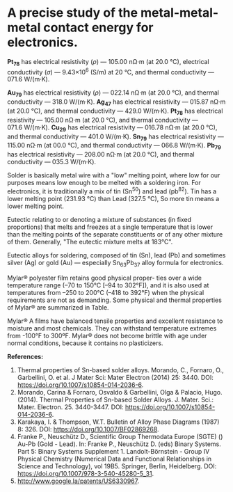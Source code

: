 # A precise study of the metal-metal-metal contact energy for electronics.


<b>Pt<sub>78</sub></b> has electrical resistivity (<i>ρ</i>) — 105.00 nΩ·m (at 20.0 °C), electrical conductivity (<i>σ</i>) — 9.43×10<sup>6</sup> (S/m) at 20 °C, and thermal conductivity — 071.6 W/(m·K).


<b>Au<sub>79</sub></b> has electrical resistivity (<i>ρ</i>) — 022.14 nΩ·m (at 20.0 °C), and thermal conductivity — 318.0 W/(m·K).
<b>Ag<sub>47</sub></b> has electrical resistivity — 015.87 nΩ·m (at 20.0 °C), and thermal conductivity — 429.0 W/(m·K).
<b>Pt<sub>78</sub></b> has electrical resistivity — 105.00 nΩ·m (at 20.0 °C), and thermal conductivity — 071.6 W/(m·K).
<b>Cu<sub>29</sub></b> has electrical resistivity — 016.78 nΩ·m (at 20.0 °C), and thermal conductivity — 401.0 W/(m·K).
<b>Sn<sub>79</sub></b> has electrical resistivity — 115.00 nΩ·m (at 00.0 °C), and thermal conductivity — 066.8 W/(m·K).
<b>Pb<sub>79</sub></b> has electrical resistivity — 208.00 nΩ·m (at 20.0 °C), and thermal conductivity — 035.3 W/(m·K).

Solder is basically metal wire with a "low" melting point, where low for our purposes means low enough to be melted with a soldering iron. For electronics, it is traditionally a mix of tin (Sn<sup>50</sup>) and lead (pb<sup>82</sup>). Tin has a lower melting point (231.93 °C) than Lead (327.5 °C), So more tin means a lower melting point.

Eutectic relating to or denoting a mixture of substances (in fixed proportions) that melts and freezes at a single temperature that is lower than the melting points of the separate constituents or of any other mixture of them. Generally, "The eutectic mixture melts at 183°C".

Eutectic alloys for soldering, composed of tin (Sn), lead (Pb) and sometimes silver (Ag) or gold (Au) — especially Sn<sub>63</sub>Pb<sub>37</sub> alloy formula for electronics.





Mylar® polyester film retains good physical proper- ties over a wide temperature range (–70 to 150°C [–94 to 302°F]), and it is also used at temperatures from –250 to 200°C (–418 to 392°F) when the physical requirements are not as demanding. Some physical and thermal properties of Mylar® are summarized in Table.

Mylar® A films have balanced tensile properties and excellent resistance to moisture and most chemicals. They can withstand temperature extremes from -100°F to 300ºF. Mylar® does not become brittle with age under normal conditions, because it contains no plasticizers.


<b>References:</b>
1. Thermal properties of Sn-based solder alloys. Morando, C., Fornaro, O., Garbellini, O. et al. J Mater Sci: Mater Electron (2014) 25: 3440. DOI: https://doi.org/10.1007/s10854-014-2036-6.
2. Morando, Carina & Fornaro, Osvaldo & Garbellini, Olga & Palacio, Hugo. (2014). Thermal Properties of Sn-based Solder Alloys. J. Mater. Sci.: Mater. Electron. 25. 3440-3447. DOI: https://doi.org/10.1007/s10854-014-2036-6.
3. Karakaya, I. & Thompson, W.T. Bulletin of Alloy Phase Diagrams (1987) 8: 326. DOI: https://doi.org/10.1007/BF02869268.
4. Franke P., Neuschütz D., Scientific Group Thermodata Europe (SGTE) () Au-Pb (Gold - Lead). In: Franke P., Neuschütz D. (eds) Binary Systems. Part 5: Binary Systems Supplement 1. Landolt-Börnstein - Group IV Physical Chemistry (Numerical Data and Functional Relationships in Science and Technology), vol 19B5. Springer, Berlin, Heidelberg. DOI: https://doi.org/10.1007/978-3-540-45280-5_31.
5. http://www.google.la/patents/US6330967.
